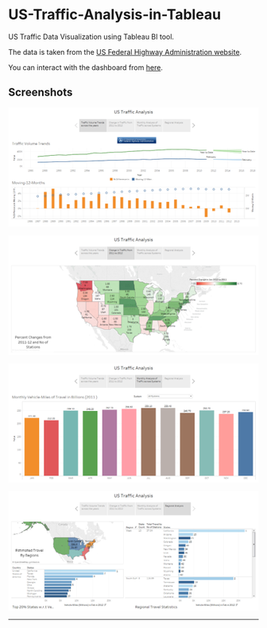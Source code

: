 # US-Traffic-Analysis-in-Tableau

US Traffic Data Visualization using Tableau BI tool. 

The data is taken from the [US Federal Highway Administration website](https://www.fhwa.dot.gov/policyinformation/travel_monitoring/tvt.cfm).

You can interact with the dashboard from [here](https://public.tableau.com/profile/aniruddha.tapas#!/vizhome/FinalProject-USTrafficStory/USTrafficAnalysis).

## Screenshots

![Point1](https://raw.githubusercontent.com/Aniruddha-Tapas/US-Traffic-Analysis-in-Tableau/master/Screenshots/point1.png)

![Point2](https://raw.githubusercontent.com/Aniruddha-Tapas/US-Traffic-Analysis-in-Tableau/master/Screenshots/point2.png)

![Point3](https://raw.githubusercontent.com/Aniruddha-Tapas/US-Traffic-Analysis-in-Tableau/master/Screenshots/point3.png)

![Point4](https://raw.githubusercontent.com/Aniruddha-Tapas/US-Traffic-Analysis-in-Tableau/master/Screenshots/point4.png)

<hr>


